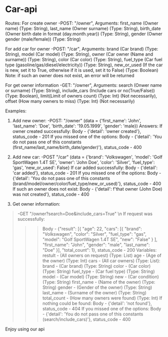 # Car-api

Routes:
For create owner -POST: "/owner", Arguments: first_name (Owner name) (Type: String), last_name (Owner surname) (Type: String), birth_date (Owner birth date in format (day.month.year)) (Type: String), gender (Owner gender (male/female)) (Type: String)

For add car for owner -POST: "/car", Arguments: brand (Car brand) (Type: String), model (Car model) (Type: String), owner (Car owner (Name and surname)) (Type: String), color (Car color) (Type: String), fuel_type (Car fuel type (gasoline/gas/diesel/electricity)) (Type: String), new_or_used (If the car is new, set it to True, otherwise if it is used, set it to False) (Type: Boolean)
Note: if such an owner does not exist, an error will be returned

For get owner information -GET: "/owner", Arguments: search (Onwer name or surname) (Type: String), include_cars (Include cars or no(True/False)) (Type: Boolean), limit(Limit of owners count) (Type: Int) (Not necessarily), offset (How many owners to miss) (Type: Int) (Not necessarily)


Examples: 
1. Add new owner:
  -POST: "/owner" (data = {'first_name': 'John', 'last_name': 'Doe', 'birth_date': '19.05.1999', 'gender': 'male})
  Answers:
  If owner created successfully:
    Body - {'detail': 'owner created'}, status_code - 201
  If you missed one of the options:
    Body - {'detail': 'You do not pass one of this constants (first_name/last_name/birth_date/gender)'}, status_code - 400

2. Add new car:
  -POST "/car" (data = {'brand': 'Volkswagen', 'model': 'Golf SportWagen 1.4T SE', 'owner': 'John Doe', 'color': 'Silver', 'fuel_type': 'gas', 'new_or_used': False}
  If car added successfully:
    Body - {'detail': 'car added'}, status_code - 201
  If you missed one of the options:
    Body - {'detail': 'You do not pass one of this constants (brand/model/owner/color/fuel_type/new_or_used)'}, status_code - 400
  If such an owner does not exist:
    Body - {'detail': f'that owner (John Doe) was not created'}, status_code - 400
    
3. Get owner information:
 >-GET "/owner?search=Doe&include_cars=True" \n
 >If request was successfully:
 >>>Body - {"result": [{
                "age": 22, 
                "cars": [{
                  "brand": "Volkswagen", 
                  "color": "Silver", 
                  "fuel_type": "gas", 
                  "model": "Golf SportWagen 1.4T SE", 
                  "new": "False"
                }
                ], 
                "first_name": "John", 
                "gender": "male", 
                "last_name": "Doe"
            }], 
            "total_count": 1},
    status_code - 200 
    Variables:
      restult - (All owners on request) (Type: List)
        age - (Age of the owner) (Type: Int)
        cars - (All car owners) (Type: List):
          brand - (Car brand) (Type: String)
          color - (Car color) (Type: String)
          fuel_type - (Car fuel type) (Type: String)
          model - (Car model) (Type: String)
          new - (Car condition) (Type: String)
        first_name - (Name of the owner) (Type: String)
        gender - (Gender of the owner) (Type: String)
        last_name - (Surname of the owner) (Type: String)
      total_count - (How many owners were found) (Type: Int)
  If nothing could be found:
    Body - {'detail': 'not found'}, status_code - 404
  If you missed one of the options:
    Body - {'detail': 'You do not pass one of this constants (search/include_cars)'}, status_code - 400
    
  
Enjoy using our api
       
      

